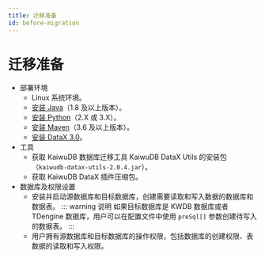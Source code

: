 ```yaml
---
title: 迁移准备
id: before-migration
---
```


# 迁移准备

- 部署环境
  - Linux 系统环境。
  - [安装 Java](https://docs.oracle.com/en/java/javase/22/install/overview-jdk-installation.html)（1.8 及以上版本）。
  - [安装 Python](https://www.python.org/downloads/)（2.X 或 3.X）。
  - [安装 Maven](https://maven.apache.org/install.html)（3.6 及以上版本）。
  - [安装 DataX 3.0](https://gitee.com/mirrors/DataX/blob/master/userGuid.md)。
- 工具
  - 获取 KaiwuDB 数据库迁移工具 KaiwuDB DataX Utils 的安装包（`kaiwudb-datax-utils-2.0.4.jar`）。
  - 获取 KaiwuDB DataX 插件压缩包。
- 数据库及权限设置
  - 安装并启动源数据库和目标数据库，创建需要读取和写入数据的数据库和数据表。
    ::: warning 说明
    如果目标数据库是 KWDB 数据库或者 TDengine 数据库，用户可以在配置文件中使用 `preSql[]` 参数创建待写入的数据表。
    :::
  - 用户拥有源数据库和目标数据库的操作权限，包括数据库的创建权限、表数据的读取和写入权限。
